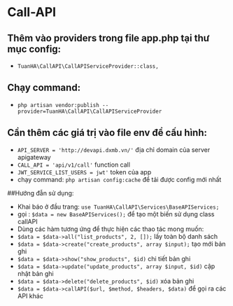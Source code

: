 # Call-API

## Thêm vào providers trong file app.php tại thư mục config:
+ `TuanHA\CallAPI\CallAPIServiceProvider::class,`

## Chạy command:
+ `php artisan vendor:publish --provider=TuanHA\CallAPI\CallAPIServiceProvider`

## Cần thêm các giá trị vào file env để cấu hình:
+ `API_SERVER = 'http://devapi.dxmb.vn/'` địa chỉ domain của server apigateway
+ `CALL_API = 'api/v1/call'` function call
+ `JWT_SERVICE_LIST_USERS = jwt'` token của app
+ chạy command: `php artisan config:cache` để tải được config mới nhất

##Hướng đẫn sử dụng:
+ Khai báo ở đầu trang: `use TuanHA\CallAPI\Services\BaseAPIServices;`
+ gọi :         `$data = new BaseAPIServices();` để tạo một biến sử dụng class callAPI
+ Dùng các hàm tương ứng để thực hiện các thao tác mong muốn:
+ `$data = $data->all("list_products", 2, []);` lấy toàn bộ danh sách
+ `$data = $data->create("create_products", array $input);` tạo mới bản ghi
+ `$data = $data->show("show_products", $id)` chi tiết bản ghi
+ `$data = $data->update("update_products", array $input, $id)` cập nhật bản ghi
+ `$data = $data->delete("delete_products", $id)` xóa bản ghi
+ `$data = $data->callAPI($url, $method, $headers, $data)` để gọi ra các API khác

